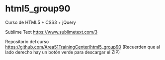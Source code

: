 # html5_group90
Curso de HTML5 + CSS3 + jQuery

Sublime Text
https://www.sublimetext.com/3

Repositorio del curso
https://github.com/Area51TrainingCenter/html5_group90
(Recuerden que al lado derecho hay un botón verde para descargar el ZIP)
